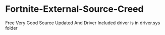 # Fortnite-External-Source-Creed
Free Very Good Source Updated And Driver Included
driver is in driver.sys folder
